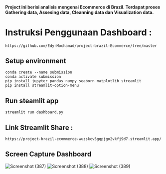 #### Project ini berisi analisis mengenai Ecommerce di Brazil. Terdapat proses Gathering data, Assesing data, Cleanning data dan Visualization data.


# Instruksi Penggunaan Dashboard :
```
https://github.com/Edy-Mochamad/project-brazil-Ecommerce/tree/master
```
## Setup environment
```
conda create --name submission
conda activate submission
pip install jupyter pandas numpy seaborn matplotlib streamlit
pip install streamlit-option-menu
```

## Run steamlit app
```
streamlit run dashboard.py
```

## Link Streamlit Share :
```
https://project-brazil-ecommerce-wuzskcv5gqpjgo2vkfj9d7.streamlit.app/
```

## Screen Capture Dashboard
![Screenshot (387)](https://github.com/Edy-Mochamad/project-submission/assets/81341893/3d77662a-38ce-436b-bb1a-ef38ad20c954)
![Screenshot (388)](https://github.com/Edy-Mochamad/project-submission/assets/81341893/5411188f-1d54-4747-96dd-7fcaddec0e7f)
![Screenshot (389)](https://github.com/Edy-Mochamad/project-submission/assets/81341893/55737bc7-801e-49e3-86b1-c744d9141d0d)
